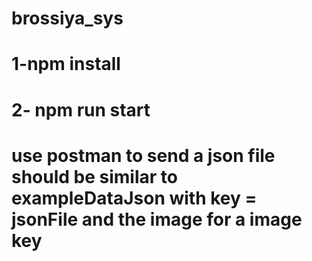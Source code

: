# brossiya_sys

# 1-npm install 

# 2- npm run start 

# use postman to send a json file should be similar to exampleDataJson with key = jsonFile and the image for a image key 
